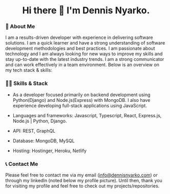 <h1 align="center">Hi there 👋 I'm Dennis Nyarko.</h1>

### 🤔 About Me 
I am a results-driven developer with experience in delivering software solutions. I am a quick learner and have a strong understanding of software development methodologies and best practices. I am passionate about technology and I am always looking for new ways to improve my skills and stay up-to-date with the latest industry trends. I am a strong communicator and can work effectively in a team environment. Below is an overview on my tech stack & skills: 

### 👨‍💻 Skills & Stack

- As a developer focused primarily on backend development using Python(Django) and Node.js(Express) with MongoDB. I also have experience developing full-stack applications using JavaScript.

- Languages and frameworks: Javascript, Typescript, React, Express.js, Node.js | Python, Django.

- API: REST, GraphQL 

- Database: MongoDB, MySQL 

- Hosting: Hostinger, Heroku, Netlify 


### 📞 Contact Me
Please feel free to contact me via my email (info@dennisnyarko.com) or through my linkedIn (noted below my profile picture). Until then, thank you for visiting my profile and feel free to check out my projects/repositories. 

